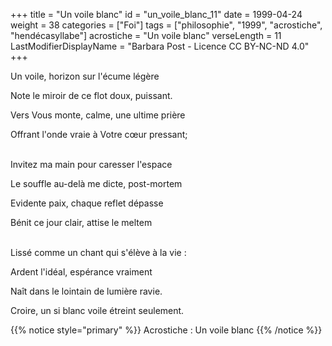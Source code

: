 +++
title = "Un voile blanc"
id = "un_voile_blanc_11"
date = 1999-04-24
weight = 38
categories = ["Foi"]
tags = ["philosophie", "1999", "acrostiche", "hendécasyllabe"]
acrostiche = "Un voile blanc"
verseLength = 11
LastModifierDisplayName = "Barbara Post - Licence CC BY-NC-ND 4.0"
+++

Un voile, horizon sur l'écume légère

Note le miroir de ce flot doux, puissant.

Vers Vous monte, calme, une ultime prière

Offrant l'onde vraie à Votre cœur pressant;

 \
Invitez ma main pour caresser l'espace

Le souffle au-delà me dicte, post-mortem

Evidente paix, chaque reflet dépasse

Bénit ce jour clair, attise le meltem

 \
Lissé comme un chant qui s'élève à la vie :

Ardent l'idéal, espérance vraiment

Naît dans le lointain de lumière ravie.

Croire, un si blanc voile étreint seulement.

{{% notice style="primary" %}}
Acrostiche : Un voile blanc
{{% /notice %}}
